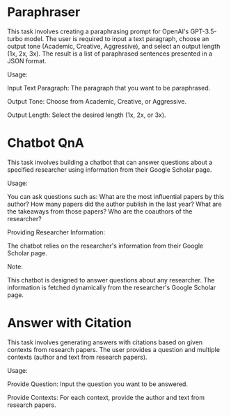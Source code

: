 # Paraphraser

This task involves creating a paraphrasing prompt for OpenAI's GPT-3.5-turbo model. The user is required to input a text paragraph, choose an output tone (Academic, Creative, Aggressive), and select an output length (1x, 2x, 3x). The result is a list of paraphrased sentences presented in a JSON format.

Usage:

Input Text Paragraph:
The paragraph that you want to be paraphrased.

Output Tone:
Choose from Academic, Creative, or Aggressive.

Output Length:
Select the desired length (1x, 2x, or 3x).


# Chatbot QnA

This task involves building a chatbot that can answer questions about a specified researcher using information from their Google Scholar page.

Usage:

You can ask questions such as:
What are the most influential papers by this author?
How many papers did the author publish in the last year?
What are the takeaways from those papers?
Who are the coauthors of the researcher?

Providing Researcher Information:

The chatbot relies on the researcher's information from their Google Scholar page.

Note:

This chatbot is designed to answer questions about any researcher. The information is fetched dynamically from the researcher's Google Scholar page.

# Answer with Citation

This task involves generating answers with citations based on given contexts from research papers. The user provides a question and multiple contexts (author and text from research papers).

Usage:

Provide Question:
Input the question you want to be answered.

Provide Contexts:
For each context, provide the author and text from research papers.

